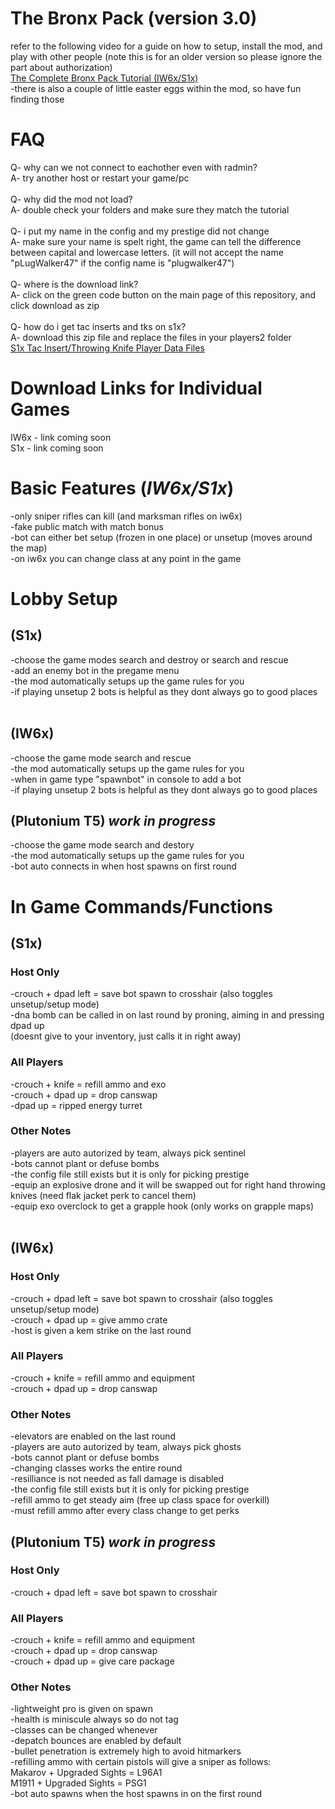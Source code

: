 # The Bronx Pack (version 3.0)
refer to the following video for a guide on how to setup, install the mod, and play with other people (note this is for an older version so please ignore the part about authorization) <br />
[The Complete Bronx Pack Tutorial (IW6x/S1x)](https://www.youtube.com/watch?v=MZ1bKhVFUTA) <br />
-there is also a couple of little easter eggs within the mod, so have fun finding those <br />
# FAQ
Q- why can we not connect to eachother even with radmin? <br />
A- try another host or restart your game/pc <br />
 <br />
Q- why did the mod not load? <br />
A- double check your folders and make sure they match the tutorial <br />
 <br />
Q- i put my name in the config and my prestige did not change <br />
A- make sure your name is spelt right, the game can tell the difference between capital and lowercase letters. (it will not accept the name "pLugWalker47" if the config name is "plugwalker47") <br />
 <br />
Q- where is the download link? <br />
A- click on the green code button on the main page of this repository, and click download as zip <br />
 <br />
Q- how do i get tac inserts and tks on s1x? <br />
A- download this zip file and replace the files in your players2 folder <br />
[S1x Tac Insert/Throwing Knife Player Data Files](https://drive.google.com/file/d/1id8WatOmAC8nVLZZO45oBVlUnP1dT1Wr/view) <br />
# Download Links for Individual Games <br />
IW6x - link coming soon <br />
S1x - link coming soon <br />
# Basic Features (*IW6x/S1x*) <br />
-only sniper rifles can kill (and marksman rifles on iw6x) <br />
-fake public match with match bonus <br />
-bot can either bet setup (frozen in one place) or unsetup (moves around the map) <br />
-on iw6x you can change class at any point in the game <br />
# Lobby Setup
## (S1x)
-choose the game modes search and destroy or search and rescue <br />
-add an enemy bot in the pregame menu <br />
-the mod automatically setups up the game rules for you <br />
-if playing unsetup 2 bots is helpful as they dont always go to good places <br />
 <br />
## (IW6x)
-choose the game mode search and rescue <br />
-the mod automatically setups up the game rules for you <br />
-when in game type "spawnbot" in console to add a bot <br />
-if playing unsetup 2 bots is helpful as they dont always go to good places <br />
## (Plutonium T5) *work in progress*
-choose the game mode search and destory <br />
-the mod automatically setups up the game rules for you <br />
-bot auto connects in when host spawns on first round <br />
# In Game Commands/Functions
## (S1x)
### Host Only
-crouch + dpad left = save bot spawn to crosshair (also toggles unsetup/setup mode) <br />
-dna bomb can be called in on last round by proning, aiming in and pressing dpad up <br />
(doesnt give to your inventory, just calls it in right away)  <br />
### All Players
-crouch + knife = refill ammo and exo <br />
-crouch + dpad up = drop canswap <br />
-dpad up = ripped energy turret <br />
### Other Notes
-players are auto autorized by team, always pick sentinel <br />
-bots cannot plant or defuse bombs <br />
-the config file still exists but it is only for picking prestige <br />
-equip an explosive drone and it will be swapped out for right hand throwing knives (need flak jacket perk to cancel them) <br />
-equip exo overclock to get a grapple hook (only works on grapple maps) <br />
 <br />
## (IW6x)
### Host Only
-crouch + dpad left = save bot spawn to crosshair (also toggles unsetup/setup mode) <br />
-crouch + dpad up = give ammo crate <br />
-host is given a kem strike on the last round <br />
### All Players
-crouch + knife = refill ammo and equipment <br />
-crouch + dpad up = drop canswap <br />
### Other Notes
-elevators are enabled on the last round <br />
-players are auto autorized by team, always pick ghosts <br />
-bots cannot plant or defuse bombs <br />
-changing classes works the entire round <br />
-resilliance is not needed as fall damage is disabled <br />
-the config file still exists but it is only for picking prestige <br />
-refill ammo to get steady aim (free up class space for overkill) <br />
-must refill ammo after every class change to get perks <br />
## (Plutonium T5) *work in progress*
### Host Only
-crouch + dpad left = save bot spawn to crosshair <br />
### All Players
-crouch + knife = refill ammo and equipment <br />
-crouch + dpad up = drop canswap <br />
-crouch + dpad up = give care package <br />
### Other Notes
-lightweight pro is given on spawn <br />
-health is miniscule always so do not tag <br />
-classes can be changed whenever <br />
-depatch bounces are enabled by default <br />
-bullet penetration is extremely high to avoid hitmarkers <br />
-refilling ammo with certain pistols will give a sniper as follows: <br />
	Makarov + Upgraded Sights = L96A1 <br />
	M1911 + Upgraded Sights = PSG1 <br />
-bot auto spawns when the host spawns in on the first round <br />
